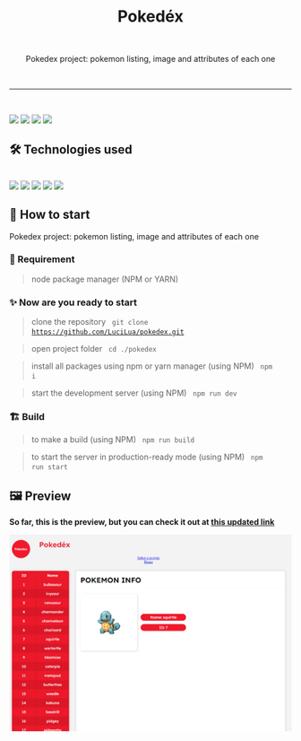 <h1 align="center">Pokedéx</h1>
</br>
<p align="center">Pokedex project: pokemon listing, image and attributes of each one</p>

</br>
<hr/>
</br>

<img src="https://img.shields.io/apm/l/react?style=flat-square"> <img src="https://img.shields.io/github/stars/LuciLua/pokedex?style=flat-square">
<img src="https://img.shields.io/github/last-commit/LuciLua/pokedex?style=flat-square"> <img src="https://img.shields.io/github/commit-activity/w/LuciLua/pokedex?style=flat-square">


## 🛠 Technologies used

</br>
<img src="https://img.shields.io/badge/HTML5-E34F26?style=for-the-badge&logo=html5&logoColor=white"> <img src="https://img.shields.io/badge/JavaScript-F7DF1E?style=for-the-badge&logo=javascript&logoColor=black">  <img src="https://img.shields.io/badge/Sass-CC6699?style=for-the-badge&logo=sass&logoColor=white"> 
<img src="https://img.shields.io/badge/React-20232A?style=for-the-badge&logo=react&logoColor=61DAFB"> 
<img src="https://img.shields.io/badge/next.js-000000?style=for-the-badge&logo=nextdotjs&logoColor=white">

</br>

## 🚀 How to start

Pokedex project: pokemon listing, image and attributes of each one

### 📌 Requirement

> node package manager (NPM or YARN)

### ✨ Now are you ready to start 

> clone the repository
<code> git clone https://github.com/LuciLua/pokedex.git</code>

> open project folder
<code> cd ./pokedex</code>

> install all packages using npm or yarn manager (using NPM)
<code> npm i </code>

> start the development server (using NPM)
<code> npm run dev </code>

### 🏗 Build 

> to make a build (using NPM)
<code> npm run build </code>

> to start the server in production-ready mode (using NPM)
<code> npm run start </code>


## 🖼 Preview

**So far, this is the preview, but you can check it out at [this updated link](https://pokedex-of-luci.vercel.app/)**

<img src="./print.png"/>
